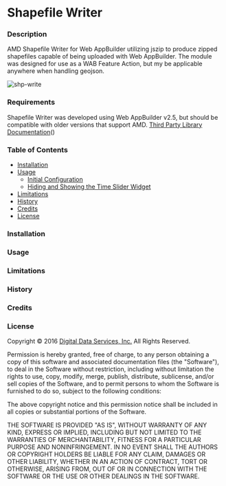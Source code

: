 # Shapefile Writer #


### Description ###
AMD Shapefile Writer for Web AppBuilder utilizing jszip to produce zipped shapefiles capable of being uploaded with Web AppBuilder. The module was designed for use as a WAB Feature Action, but my be applicable anywhere when handling geojson.

![shp-write](https://user-images.githubusercontent.com/8050421/32394176-d82208d4-c0a1-11e7-9b45-e4036f6fd6ba.png)

### Requirements ###
Shapefile Writer  was developed using Web AppBuilder v2.5, but should be compatible with older versions that support AMD.
<a href="https://developers.arcgis.com/web-appbuilder/sample-code/add-a-third-party-library.htm" target="_blank">Third Party Library Documentation</a>()

### Table of Contents ###
- [Installation](#installation)
- [Usage](#usage)
	- [Initial Configuration](#initial-configuration)
	- [Hiding and Showing the Time Slider Widget](#hiding-and-showing-the-time-slider-widget)
- [Limitations](#limitations)
- [History](#history)
- [Credits](#credits)
- [License](#license)

### Installation ###



### Usage ###


### Limitations ###


### History ###


### Credits ###


### License ###

Copyright © 2016 [Digital Data Services, Inc.](http://www.digitaldataservices.com/geocortex) All Rights Reserved.

Permission is hereby granted, free of charge, to any person obtaining a copy of this software and associated documentation files (the "Software"), to deal in the Software without restriction, including without limitation the rights to use, copy, modify, merge, publish, distribute, sublicense, and/or sell copies of the Software, and to permit persons to whom the Software is furnished to do so, subject to the following conditions:

The above copyright notice and this permission notice shall be included in all copies or substantial portions of the Software.

THE SOFTWARE IS PROVIDED "AS IS", WITHOUT WARRANTY OF ANY KIND, EXPRESS OR IMPLIED, INCLUDING BUT NOT LIMITED TO THE WARRANTIES OF MERCHANTABILITY, FITNESS FOR A PARTICULAR PURPOSE AND NONINFRINGEMENT. IN NO EVENT SHALL THE AUTHORS OR COPYRIGHT HOLDERS BE LIABLE FOR ANY CLAIM, DAMAGES OR OTHER LIABILITY, WHETHER IN AN ACTION OF CONTRACT, TORT OR OTHERWISE, ARISING FROM, OUT OF OR IN CONNECTION WITH THE SOFTWARE OR THE USE OR OTHER DEALINGS IN THE SOFTWARE.
